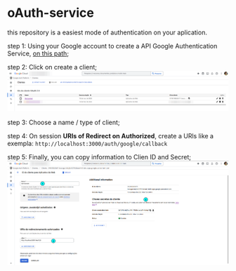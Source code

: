 # oAuth-service

this repository is a easiest mode of authentication on your aplication.

step 1: Using your Google account to create a API Google Authentication Service, [on this path](https://console.cloud.google.com/auth/clients?inv=1&invt=AbsXIA&project=service-report-jcr&supportedpurview=project);

step 2: Click on create a client;
![alt text](/assets/image-2.png)

step 3: Choose a name / type of client;

step 4: On session **URls of Redirect on Authorized**, create a URls like a
exempla: `http://localhost:3000/auth/google/callback`

step 5: Finally, you can copy information to Clien ID and Secret;
![alt text](/assets/image-1.png)
